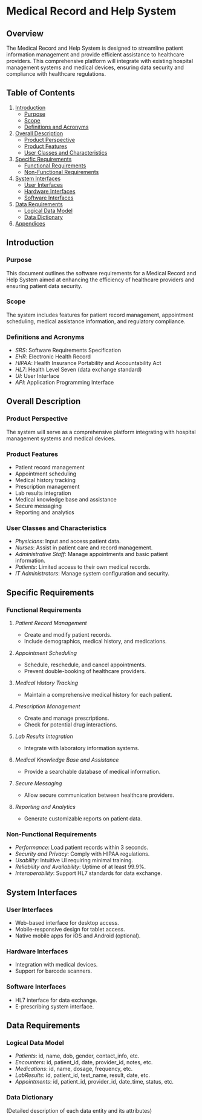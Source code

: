 # Medical Record and Help System

## Overview
The Medical Record and Help System is designed to streamline patient information management and provide efficient assistance to healthcare providers. This comprehensive platform will integrate with existing hospital management systems and medical devices, ensuring data security and compliance with healthcare regulations.

## Table of Contents
1. [Introduction](#introduction)
   - [Purpose](#purpose)
   - [Scope](#scope)
   - [Definitions and Acronyms](#definitions-and-acronyms)
2. [Overall Description](#overall-description)
   - [Product Perspective](#product-perspective)
   - [Product Features](#product-features)
   - [User Classes and Characteristics](#user-classes-and-characteristics)
3. [Specific Requirements](#specific-requirements)
   - [Functional Requirements](#functional-requirements)
   - [Non-Functional Requirements](#non-functional-requirements)
4. [System Interfaces](#system-interfaces)
   - [User Interfaces](#user-interfaces)
   - [Hardware Interfaces](#hardware-interfaces)
   - [Software Interfaces](#software-interfaces)
5. [Data Requirements](#data-requirements)
   - [Logical Data Model](#logical-data-model)
   - [Data Dictionary](#data-dictionary)
6. [Appendices](#appendices)

## Introduction

### Purpose
This document outlines the software requirements for a Medical Record and Help System aimed at enhancing the efficiency of healthcare providers and ensuring patient data security.

### Scope
The system includes features for patient record management, appointment scheduling, medical assistance information, and regulatory compliance.

### Definitions and Acronyms
- *SRS*: Software Requirements Specification
- *EHR*: Electronic Health Record
- *HIPAA*: Health Insurance Portability and Accountability Act
- *HL7*: Health Level Seven (data exchange standard)
- *UI*: User Interface
- *API*: Application Programming Interface

## Overall Description

### Product Perspective
The system will serve as a comprehensive platform integrating with hospital management systems and medical devices.

### Product Features
- Patient record management
- Appointment scheduling
- Medical history tracking
- Prescription management
- Lab results integration
- Medical knowledge base and assistance
- Secure messaging
- Reporting and analytics

### User Classes and Characteristics
- *Physicians*: Input and access patient data.
- *Nurses*: Assist in patient care and record management.
- *Administrative Staff*: Manage appointments and basic patient information.
- *Patients*: Limited access to their own medical records.
- *IT Administrators*: Manage system configuration and security.

## Specific Requirements

### Functional Requirements
1. *Patient Record Management*
   - Create and modify patient records.
   - Include demographics, medical history, and medications.

2. *Appointment Scheduling*
   - Schedule, reschedule, and cancel appointments.
   - Prevent double-booking of healthcare providers.

3. *Medical History Tracking*
   - Maintain a comprehensive medical history for each patient.

4. *Prescription Management*
   - Create and manage prescriptions.
   - Check for potential drug interactions.

5. *Lab Results Integration*
   - Integrate with laboratory information systems.

6. *Medical Knowledge Base and Assistance*
   - Provide a searchable database of medical information.

7. *Secure Messaging*
   - Allow secure communication between healthcare providers.

8. *Reporting and Analytics*
   - Generate customizable reports on patient data.

### Non-Functional Requirements
- *Performance*: Load patient records within 3 seconds.
- *Security and Privacy*: Comply with HIPAA regulations.
- *Usability*: Intuitive UI requiring minimal training.
- *Reliability and Availability*: Uptime of at least 99.9%.
- *Interoperability*: Support HL7 standards for data exchange.

## System Interfaces

### User Interfaces
- Web-based interface for desktop access.
- Mobile-responsive design for tablet access.
- Native mobile apps for iOS and Android (optional).

### Hardware Interfaces
- Integration with medical devices.
- Support for barcode scanners.

### Software Interfaces
- HL7 interface for data exchange.
- E-prescribing system interface.

## Data Requirements

### Logical Data Model
- *Patients*: id, name, dob, gender, contact_info, etc.
- *Encounters*: id, patient_id, date, provider_id, notes, etc.
- *Medications*: id, name, dosage, frequency, etc.
- *LabResults*: id, patient_id, test_name, result, date, etc.
- *Appointments*: id, patient_id, provider_id, date_time, status, etc.

### Data Dictionary
(Detailed description of each data entity and its attributes)
